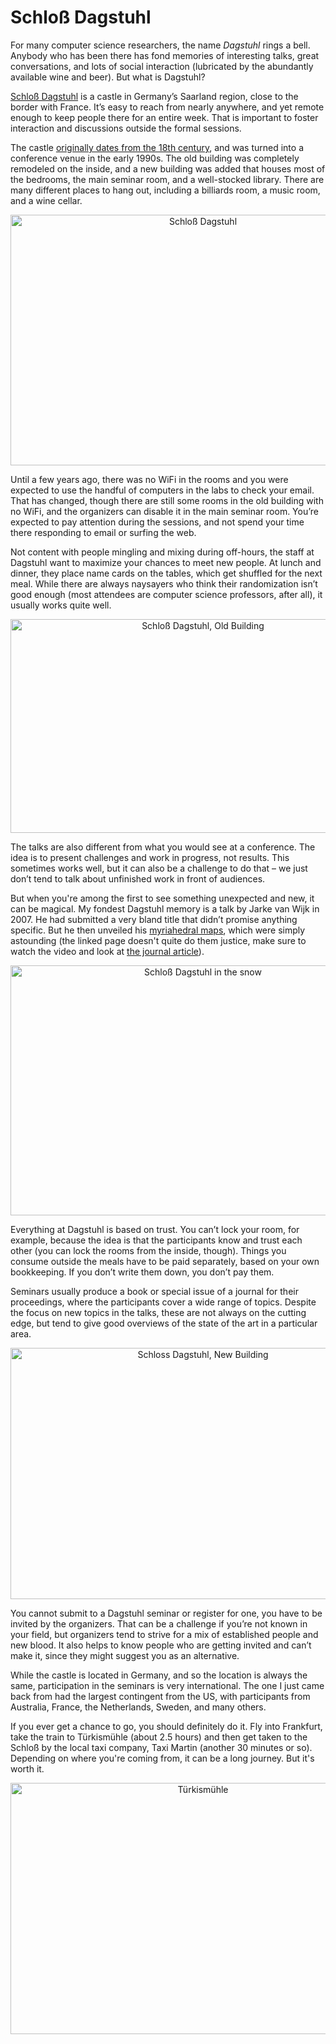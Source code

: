 # Schloß Dagstuhl

For many computer science researchers, the name <em>Dagstuhl</em> rings a bell. Anybody who has been there has fond memories of interesting talks, great conversations, and lots of social interaction (lubricated by the abundantly available wine and beer). But what is Dagstuhl?

<a href="http://www.dagstuhl.de">Schloß Dagstuhl</a> is a castle in Germany’s Saarland region, close to the border with France. It’s easy to reach from nearly anywhere, and yet remote enough to keep people there for an entire week. That is important to foster interaction and discussions outside the formal sessions.

The castle <a href="http://www.dagstuhl.de/ueber-dagstuhl/geschichte/">originally dates from the 18th century</a>, and was turned into a conference venue in the early 1990s. The old building was completely remodeled on the inside, and a new building was added that houses most of the bedrooms, the main seminar room, and a well-stocked library. There are many different places to hang out, including a billiards room, a music room, and a wine cellar.

<p align="center"><img class="aligncenter size-full wp-image-2371" alt="Schloß Dagstuhl" src="https://media.eagereyes.org/wp-content/uploads/2013/05/dagstuhl-teaser.jpg" width="600" height="401" /></p>

Until a few years ago, there was no WiFi in the rooms and you were expected to use the handful of computers in the labs to check your email. That has changed, though there are still some rooms in the old building with no WiFi, and the organizers can disable it in the main seminar room. You’re expected to pay attention during the sessions, and not spend your time there responding to email or surfing the web.

Not content with people mingling and mixing during off-hours, the staff at Dagstuhl want to maximize your chances to meet new people. At lunch and dinner, they place name cards on the tables, which get shuffled for the next meal. While there are always naysayers who think their randomization isn’t good enough (most attendees are computer science professors, after all), it usually works quite well.

<p align="center"><img class="aligncenter size-full wp-image-2369" alt="Schloß Dagstuhl, Old Building" src="https://media.eagereyes.org/wp-content/uploads/2013/05/dagstuhl-old.jpg" width="600" height="342" /></p>

The talks are also different from what you would see at a conference. The idea is to present challenges and work in progress, not results. This sometimes works well, but it can also be a challenge to do that – we just don’t tend to talk about unfinished work in front of audiences.

But when you're among the first to see something unexpected and new, it can be magical. My fondest Dagstuhl memory is a talk by Jarke van Wijk in 2007. He had submitted a very bland title that didn’t promise anything specific. But he then unveiled his <a href="http://www.win.tue.nl/~vanwijk/myriahedral/">myriahedral maps</a>, which were simply astounding (the linked page doesn't quite do them justice, make sure to watch the video and look at <a href="http://www.win.tue.nl/~vanwijk/myriahedral/CAJ103.pdf">the journal article</a>).

<p align="center"><img class="aligncenter size-full wp-image-2370" alt="Schloß Dagstuhl in the snow" src="https://media.eagereyes.org/wp-content/uploads/2013/05/dagstuhl-snow.jpg" width="600" height="400" /></p>

Everything at Dagstuhl is based on trust. You can’t lock your room, for example, because the idea is that the participants know and trust each other (you can lock the rooms from the inside, though). Things you consume outside the meals have to be paid separately, based on your own bookkeeping. If you don’t write them down, you don’t pay them.

Seminars usually produce a book or special issue of a journal for their proceedings, where the participants cover a wide range of topics. Despite the focus on new topics in the talks, these are not always on the cutting edge, but tend to give good overviews of the state of the art in a particular area.

<p align="center"><img class="aligncenter size-full wp-image-2368" alt="Schloss Dagstuhl, New Building" src="https://media.eagereyes.org/wp-content/uploads/2013/05/dagstuhl-new.jpg" width="600" height="402" /></p>

You cannot submit to a Dagstuhl seminar or register for one, you have to be invited by the organizers. That can be a challenge if you’re not known in your field, but organizers tend to strive for a mix of established people and new blood. It also helps to know people who are getting invited and can’t make it, since they might suggest you as an alternative.

While the castle is located in Germany, and so the location is always the same, participation in the seminars is very international. The one I just came back from had the largest contingent from the US, with participants from Australia, France, the Netherlands, Sweden, and many others.

If you ever get a chance to go, you should definitely do it. Fly into Frankfurt, take the train to Türkismühle (about 2.5 hours) and then get taken to the Schloß by the local taxi company, Taxi Martin (another 30 minutes or so). Depending on where you're coming from, it can be a long journey. But it's worth it.

<p align="center"><img class="aligncenter size-full wp-image-2372" alt="Türkismühle" src="https://media.eagereyes.org/wp-content/uploads/2013/05/dagstuhl-tuerkismuehle.jpg" width="600" height="402" /></p>
